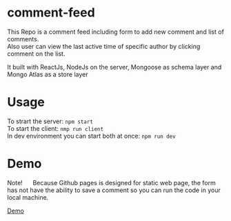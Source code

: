 # comment-feed

This Repo is a comment feed including form to add new comment and list of comments.
<br> Also user can view the last active time of specific author by clicking comment on the list.

It built with ReactJs, NodeJs on the server, Mongoose as schema layer and Mongo Atlas as a store layer 

# Usage

To strart the server: `npm start` <br>
To start the client: `nmp run client` <br>
In dev environment you can start both at once: `npm run dev`

# Demo

Note! &nbsp;&nbsp;&nbsp;&nbsp; Because Github pages is designed for static web page, the form has not have the ability to save a comment so you can run the code in your local machine.

[Demo](https://eran-or.github.io/comment-feed/)
